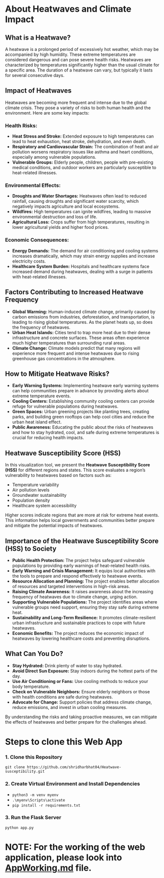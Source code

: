 # About Heatwaves and Climate Impact

## What is a Heatwave?
A heatwave is a prolonged period of excessively hot weather, which may be accompanied by high humidity. These extreme temperatures are considered dangerous and can pose severe health risks. Heatwaves are characterized by temperatures significantly higher than the usual climate for a specific area. The duration of a heatwave can vary, but typically it lasts for several consecutive days.

## Impact of Heatwaves
Heatwaves are becoming more frequent and intense due to the global climate crisis. They pose a variety of risks to both human health and the environment. Here are some key impacts:

### Health Risks:
- **Heat Stress and Stroke:** Extended exposure to high temperatures can lead to heat exhaustion, heat stroke, dehydration, and even death.
- **Respiratory and Cardiovascular Strain:** The combination of heat and air pollution worsens respiratory issues like asthma and heart conditions, especially among vulnerable populations.
- **Vulnerable Groups:** Elderly people, children, people with pre-existing medical conditions, and outdoor workers are particularly susceptible to heat-related illnesses.

### Environmental Effects:
- **Droughts and Water Shortages:** Heatwaves often lead to reduced rainfall, causing droughts and significant water scarcity, which negatively impacts agriculture and local ecosystems.
- **Wildfires:** High temperatures can ignite wildfires, leading to massive environmental destruction and loss of life.
- **Agricultural Loss:** Crops suffer from high temperatures, resulting in lower agricultural yields and higher food prices.

### Economic Consequences:
- **Energy Demands:** The demand for air conditioning and cooling systems increases dramatically, which may strain energy supplies and increase electricity costs.
- **Healthcare System Burden:** Hospitals and healthcare systems face increased demand during heatwaves, dealing with a surge in patients with heat-related illnesses.

## Factors Contributing to Increased Heatwave Frequency
- **Global Warming:** Human-induced climate change, primarily caused by carbon emissions from industries, deforestation, and transportation, is leading to rising global temperatures. As the planet heats up, so does the frequency of heatwaves.
- **Urban Heat Islands:** Cities tend to trap more heat due to their dense infrastructure and concrete surfaces. These areas often experience much higher temperatures than surrounding rural areas.
- **Climate Change:** Climate models predict that many regions will experience more frequent and intense heatwaves due to rising greenhouse gas concentrations in the atmosphere.

## How to Mitigate Heatwave Risks?
- **Early Warning Systems:** Implementing heatwave early warning systems can help communities prepare in advance by providing alerts about extreme temperature events.
- **Cooling Centers:** Establishing community cooling centers can provide refuge for vulnerable populations during heatwaves.
- **Green Spaces:** Urban greening projects like planting trees, creating parks, and building green rooftops can help cool cities and reduce the urban heat island effect.
- **Public Awareness:** Educating the public about the risks of heatwaves and how to stay hydrated, cool, and safe during extreme temperatures is crucial for reducing health impacts.

## Heatwave Susceptibility Score (HSS)
In this visualization tool, we present the **Heatwave Susceptibility Score (HSS)** for different regions and states. This score evaluates a region’s vulnerability to heatwaves based on factors such as:

- Temperature variability
- Air pollution levels
- Groundwater sustainability
- Population density
- Healthcare system accessibility

Higher scores indicate regions that are more at risk for extreme heat events. This information helps local governments and communities better prepare and mitigate the potential impacts of heatwaves.

## Importance of the Heatwave Susceptibility Score (HSS) to Society

- **Public Health Protection:** The project helps safeguard vulnerable populations by providing early warnings of heat-related health risks.
- **Early Warning and Crisis Management:** It equips local authorities with the tools to prepare and respond effectively to heatwave events.
- **Resource Allocation and Planning:** The project enables better allocation of resources and targeted interventions in high-risk areas.
- **Raising Climate Awareness:** It raises awareness about the increasing frequency of heatwaves due to climate change, urging action.
- **Supporting Vulnerable Populations:** The project identifies areas where vulnerable groups need support, ensuring they stay safe during extreme heat.
- **Sustainability and Long-Term Resilience:** It promotes climate-resilient urban infrastructure and sustainable practices to cope with future heatwaves.
- **Economic Benefits:** The project reduces the economic impact of heatwaves by lowering healthcare costs and preventing disruptions.


## What Can You Do?
- **Stay Hydrated:** Drink plenty of water to stay hydrated.
- **Avoid Direct Sun Exposure:** Stay indoors during the hottest parts of the day.
- **Use Air Conditioning or Fans:** Use cooling methods to reduce your body temperature.
- **Check on Vulnerable Neighbors:** Ensure elderly neighbors or those with health conditions are safe during heatwaves.
- **Advocate for Change:** Support policies that address climate change, reduce emissions, and invest in urban cooling measures.

By understanding the risks and taking proactive measures, we can mitigate the effects of heatwaves and better prepare for the challenges ahead.

# Steps to clone this Web App
### 1. Clone this Repository
```git clone https://github.com/shridharbhat04/Heatwave-susceptibility.git```
### 2. Create Virtual Environment and Install Dependencies
- ```python3 -m venv myenv```
- ```.\myenv\Scripts\activate```
- ```pip install -r requirements.txt```
### 3. Run the Flask Server
```python app.py```

# NOTE: For the working of the web application, please look into [AppWorking.md](https://github.com/Skanda-P-R/Heatwave-Impact-Dashboard/blob/main/AppWorking.md) file.
